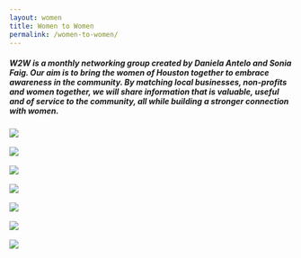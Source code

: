 ```yaml
---
layout: women
title: Women to Women
permalink: /women-to-women/
---
```

<h5>W2W is a monthly networking group created by Daniela Antelo and Sonia Faig. Our aim is to bring the women of Houston together to embrace awareness in the community. By matching local businesses, non-profits and women together, we will share information that is valuable, useful and of service to the community, all while building a stronger connection with women.</h5>
<img src="/img/women1.jpg" class="post-image"><br><br>
<img src="/img/women2.jpg" class="post-image"><br><br>
<img src="/img/women3.jpg" class="post-image"><br><br>
<img src="/img/women4.jpg" class="post-image"><br><br>
<img src="/img/women5.jpeg" class="post-image"><br><br>
<img src="/img/women6.jpg" class="post-image"><br><br>
<img src="/img/women7.jpg" class="post-image"><br>

